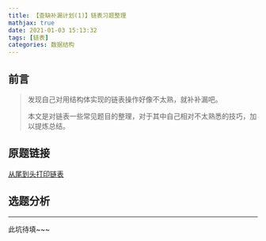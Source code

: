 ```yaml
---
title: 【查缺补漏计划(1)】链表习题整理
mathjax: true
date: 2021-01-03 15:13:32
tags: [链表]
categories: 数据结构
---
```


## 前言

> 发现自己对用结构体实现的链表操作好像不太熟，就补补漏吧。
>
> 本文是对链表一些常见题目的整理，对于其中自己相对不太熟悉的技巧，加以提炼总结。

<!--more-->

## 原题链接

[ 从尾到头打印链表](https://www.acwing.com/problem/content/18/)

## 选题分析

---

此坑待填~~~